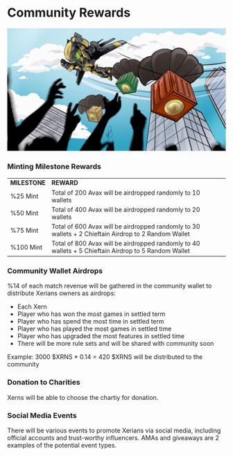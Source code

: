 # Community Rewards

![](<.gitbook/assets/community rewards.jpg>)

### **Minting Milestone Rewards**



|               |                                                                                                      |   |
| ------------- | ---------------------------------------------------------------------------------------------------- | - |
| **MILESTONE** | **REWARD**                                                                                           |   |
| %25 Mint      | Total of 200 Avax will be airdropped randomly to 10 wallets                                          |   |
| %50 Mint      | Total of 400 Avax will be airdropped randomly to 20 wallets                                          |   |
| %75 Mint      | Total of 600 Avax will be airdropped randomly to 30 wallets + 2 Chieftain Airdrop to 2 Random Wallet |   |
| %100 Mint     | Total of 800 Avax will be airdropped randomly to 40 wallets + 5 Chieftain Airdrop to 5 Random Wallet |   |

### Community Wallet Airdrops

%14 of each match revenue will be gathered in the community wallet to distribute Xerians owners as airdrops:

* Each Xern
* Player who has won the most games in settled term
* Player who has spend the most time in settled term
* Player who has played the most games in settled time
* Player who has upgraded the most features in settled time
* There will be more rule sets and will be shared with community soon

Example: 3000 $XRNS \* 0.14 = 420 $XRNS will be distributed to the community

### Donation to Charities

Xerns will be able to choose the chartiy for donation.

### Social Media Events

There will be various events to promote Xerians via social media, including official accounts and trust-worthy influencers. AMAs and giveaways are 2 examples of the potential event types.
